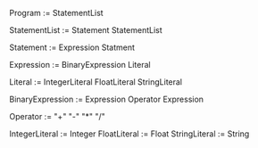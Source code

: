 Program :=
StatementList

StatementList :=
Statement
StatementList

Statement :=
Expression
Statment

Expression :=
BinaryExpression
Literal

Literal :=
IntegerLiteral
FloatLiteral
StringLiteral

BinaryExpression :=
Expression Operator Expression

Operator :=
"+"
"-"
"\*"
"/"

IntegerLiteral := Integer
FloatLiteral := Float
StringLiteral := String
